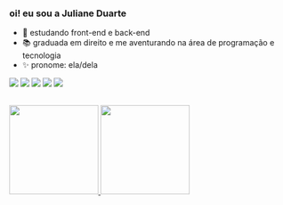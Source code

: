 ### oi! eu sou a Juliane Duarte 

- 🔭 estudando front-end e back-end
- 📚 graduada em direito e me aventurando na área de programação e tecnologia 
- ✨ pronome: ela/dela

<div>
  <a href="https://instagram.com/juwliane" target="_blank"><img src="https://img.shields.io/badge/-Instagram-%23E4405F?style=for-the-badge&logo=instagram&logoColor=white" target="_blank"></a>
   <a href="https://discord.com/channels/756242455824695468/756242456474943520" target="_blank"><img src="https://img.shields.io/badge/Discord-7289DA?style=for-the-badge&logo=discord&logoColor=white" target="_blank"></a>
 	<a href="https://open.spotify.com/user/julianeshotfirst?si=97f9bb1a9a7d4f66" target="_blank"><img src="https://img.shields.io/badge/Spotify-1ED760?&style=for-the-badge&logo=spotify&logoColor=white" target="_blank"></a>
  <a href = "mailto:julianed.assis@gmail.com"><img src="https://img.shields.io/badge/-Gmail-%23333?style=for-the-badge&logo=gmail&logoColor=white" target="_blank"></a>
  <a href="https://www.linkedin.com/in/julianedassis/" target="_blank"><img src="https://img.shields.io/badge/-LinkedIn-%230077B5?style=for-the-badge&logo=linkedin&logoColor=white" target="_blank"></a> 
</div>
 
 ##
 <div>
  <a href="https://github.com/julianeduarte">
  <img height="160em" src="https://github-readme-stats.vercel.app/api?username=julianeduarte&show_icons=true&theme=material-palenight&include_all_commits=true&count_private=true"/>
  <img height="160em" src="https://github-readme-stats.vercel.app/api/top-langs/?username=julianeduarte&layout=compact&langs_count=7&theme=material-palenight"/>
</div>
